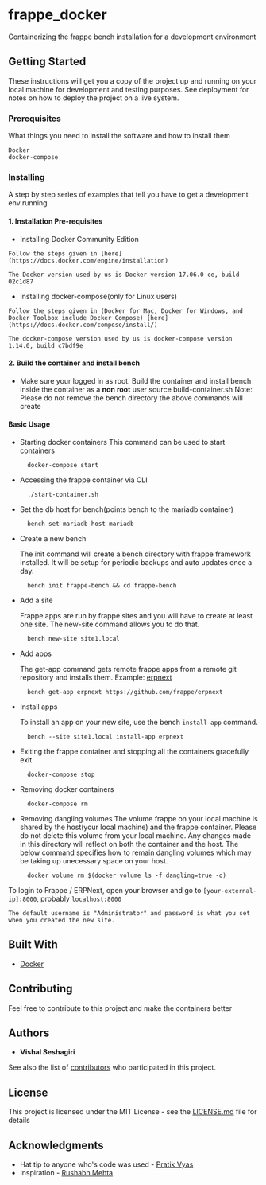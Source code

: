 # frappe_docker

Containerizing the frappe bench installation for a development environment

## Getting Started

These instructions will get you a copy of the project up and running on your local machine for development and testing purposes. See deployment for notes on how to deploy the project on a live system.

### Prerequisites

What things you need to install the software and how to install them

```
Docker
docker-compose
```

### Installing

A step by step series of examples that tell you have to get a development env running
#### 1. Installation Pre-requisites

- Installing Docker Community Edition

```
Follow the steps given in [here](https://docs.docker.com/engine/installation)

The Docker version used by us is Docker version 17.06.0-ce, build 02c1d87
```
- Installing docker-compose(only for Linux users)

```
Follow the steps given in (Docker for Mac, Docker for Windows, and Docker Toolbox include Docker Compose) [here](https://docs.docker.com/compose/install/)

The docker-compose version used by us is docker-compose version 1.14.0, build c7bdf9e
```

#### 2. Build the container and install bench

* Make sure your logged in as root. Build the container and install bench inside the container as a **non root** user
  source build-container.sh
Note: Please do not remove the bench directory the above commands will create

#### Basic Usage
* Starting docker containers
	This command can be used to start containers
	
		docker-compose start

* Accessing the frappe container via CLI

		./start-container.sh

* Set the db host for bench(points bench to the mariadb container)

		bench set-mariadb-host mariadb

* Create a new bench

	The init command will create a bench directory with frappe framework
	installed. It will be setup for periodic backups and auto updates once
	a day.

		bench init frappe-bench && cd frappe-bench

* Add a site

	Frappe apps are run by frappe sites and you will have to create at least one
	site. The new-site command allows you to do that.

		bench new-site site1.local

* Add apps

	The get-app command gets remote frappe apps from a remote git repository and installs them. Example: [erpnext](https://github.com/frappe/erpnext)

		bench get-app erpnext https://github.com/frappe/erpnext

* Install apps

	To install an app on your new site, use the bench `install-app` command.

		bench --site site1.local install-app erpnext

* Exiting the frappe container and stopping all the containers gracefully
  exit
  
  		docker-compose stop

* Removing docker containers

		docker-compose rm

* Removing dangling volumes
	The volume frappe on your  local machine is shared by the host(your local machine) and the frappe container.
	Please do not delete this volume from your local machine. Any changes made in this directory will reflect on both
	the container and the host. The below command specifies how to remain dangling volumes which may be taking up
	unecessary space on your host.
	
		docker volume rm $(docker volume ls -f dangling=true -q)

To login to Frappe / ERPNext, open your browser and go to `[your-external-ip]:8000`, probably `localhost:8000`

	The default username is "Administrator" and password is what you set when you created the new site.

## Built With

* [Docker](https://www.docker.com/)

## Contributing

Feel free to contribute to this project and make the containers better

## Authors

* **Vishal Seshagiri**

See also the list of [contributors](https://github.com/your/project/contributors) who participated in this project.

## License

This project is licensed under the MIT License - see the [LICENSE.md](LICENSE.md) file for details

## Acknowledgments

* Hat tip to anyone who's code was used - [Pratik Vyas](https://github.com/pdvyas)
* Inspiration - [Rushabh Mehta](https://github.com/rmehta)
